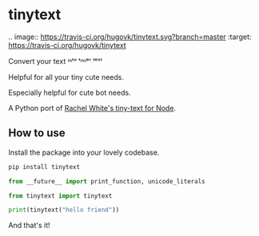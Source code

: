 tinytext
========

.. image:: https://travis-ci.org/hugovk/tinytext.svg?branch=master
    :target: https://travis-ci.org/hugovk/tinytext

Convert your text ᶦᶰᵗᵒ ᵗᶦᶰᶦᵉʳ ᵗᵉˣᵗ

Helpful for all your tiny cute needs.

Especially helpful for cute bot needs.

A Python port of [Rachel White's tiny-text for Node](https://github.com/rachelnicole/tiny-text).

How to use
----------

Install the package into your lovely codebase.

```bash
pip install tinytext
```

```python
from __future__ import print_function, unicode_literals

from tinytext import tinytext

print(tinytext("hello friend"))
```

And that's it!
